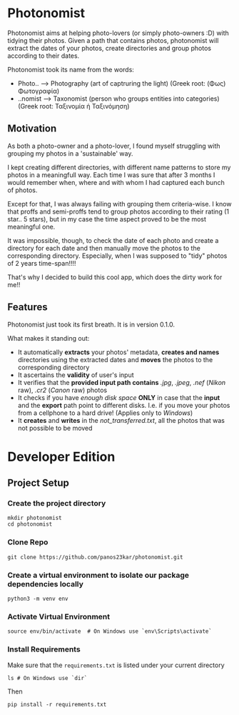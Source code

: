 # Photonomist

Photonomist aims at helping photo-lovers (or simply photo-owners :D) with tidying their photos.
Given a path that contains photos, photonomist will extract the dates of your photos, 
create directories and group photos according to their dates.

Photonomist took its name from the words:

- Photo..  --> Photography (art of captruring the light)                (Greek root: (Φως) Φωτογραφία)
- ..nomist --> Taxonomist  (person who groups entities into categories) (Greek root: Ταξινομία ή Ταξινόμηση)

## Motivation
As both a photo-owner and a photo-lover, I found myself struggling with grouping my photos in a 'sustainable' way.

I kept creating different directories, with different name patterns to store my photos in a meaningfull way.
Each time I was sure that after 3 months I would remember when, where and with whom I had captured each bunch of photos.


Except for that, I was always failing with grouping them criteria-wise. 
I know that proffs and semi-proffs tend to group photos according to their rating (1 star.. 5 stars), 
but in my case the time aspect proved to be the most meaningful one.

It was impossible, though, to check the date of each photo and create a directory for each date and
then manually move the photos to the corresponding directory. 
Especially, when I was supposed to "tidy" photos of 2 years time-span!!!!

That's why I decided to build this cool app, which does the dirty work for me!!

## Features

Photonomist just took its first breath. It is in version 0.1.0.

What makes it standing out:

- It automatically **extracts** your photos' metadata, **creates and names** directories using the extracted dates and **moves** the photos to the corresponding directory
- It ascertains the **validity** of user's input
- It verifies that the **provided input path contains** *.jpg*, *.jpeg*, *.nef* (*Nikon* raw), *.cr2* (*Canon* raw) photos
- It checks if you have *enough disk space* **ONLY** in case that the **input** and the **export** path point to different disks. I.e. if you move your photos from a cellphone to a hard drive! (Applies only to *Windows*)
- It **creates** and **writes** in the *not_transferred.txt*, all the photos that was not possible to be moved


# Developer Edition

## Project Setup

### Create the project directory
    mkdir photonomist
    cd photonomist

### Clone Repo

    git clone https://github.com/panos23kar/photonomist.git

### Create a virtual environment to isolate our package dependencies locally
    python3 -m venv env

### Activate Virtual Environment
    source env/bin/activate  # On Windows use `env\Scripts\activate`

### Install Requirements

Make sure that the `requirements.txt` is listed under your current directory

    ls # On Windows use `dir`

Then

    pip install -r requirements.txt


